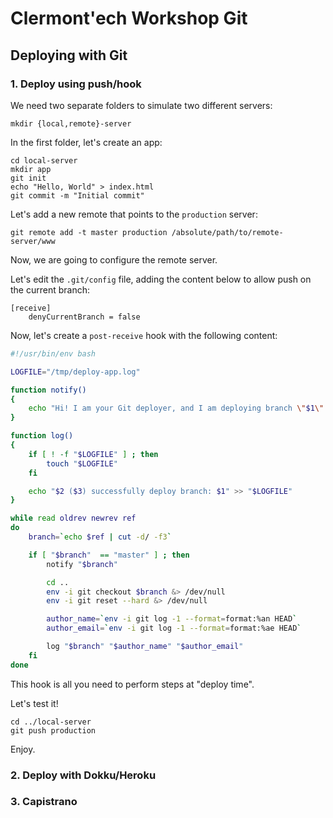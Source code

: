 Clermont'ech Workshop Git
=========================


## Deploying with Git

### 1. Deploy using push/hook

We need two separate folders to simulate two different servers:

    mkdir {local,remote}-server

In the first folder, let's create an app:

    cd local-server
    mkdir app
    git init
    echo "Hello, World" > index.html
    git commit -m "Initial commit"

Let's add a new remote that points to the `production` server:

    git remote add -t master production /absolute/path/to/remote-server/www

Now, we are going to configure the remote server.

Let's edit the `.git/config` file, adding the content below to allow push on the
current branch:

```
[receive]
    denyCurrentBranch = false
```

Now, let's create a `post-receive` hook with the following content:

``` bash
#!/usr/bin/env bash

LOGFILE="/tmp/deploy-app.log"

function notify()
{
    echo "Hi! I am your Git deployer, and I am deploying branch \"$1\" right now :-)"
}

function log()
{
    if [ ! -f "$LOGFILE" ] ; then
        touch "$LOGFILE"
    fi

    echo "$2 ($3) successfully deploy branch: $1" >> "$LOGFILE"
}

while read oldrev newrev ref
do
    branch=`echo $ref | cut -d/ -f3`

    if [ "$branch"  == "master" ] ; then
        notify "$branch"

        cd ..
        env -i git checkout $branch &> /dev/null
        env -i git reset --hard &> /dev/null

        author_name=`env -i git log -1 --format=format:%an HEAD`
        author_email=`env -i git log -1 --format=format:%ae HEAD`

        log "$branch" "$author_name" "$author_email"
    fi
done
```

This hook is all you need to perform steps at "deploy time".

Let's test it!

    cd ../local-server
    git push production

Enjoy.

### 2. Deploy with Dokku/Heroku

### 3. Capistrano
